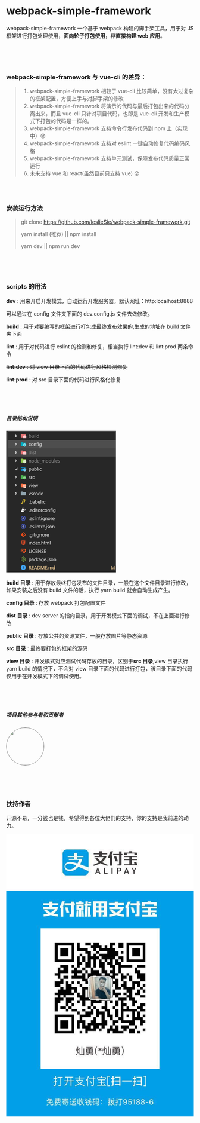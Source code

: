 # webpack-simple-framework

webpack-simple-framework 一个基于 webpack 构建的脚手架工具，用于对 JS 框架进行打包处理使用，**面向轮子打包使用，非直接构建 web 应用**。

<br />

<br />

<br />

### webpack-simple-framework 与 vue-cli 的差异：

> 1. webpack-simple-framework 相较于 vue-cli 比较简单，没有太过复杂的框架配置，方便上手与对脚手架的修改
> 2. webpack-simple-framework 将演示的代码与最后打包出来的代码分离出来，而且 vue-cli 只针对项目代码，也即是 vue-cli 开发和生产模式下打包的代码是一样的。
> 3. webpack-simple-framework 支持命令行发布代码到 npm 上（实现中）:worried:
> 4. webpack-simple-framework 支持对 eslint 一键自动修复代码编码风格
> 5. webpack-simple-framework 支持单元测试，保障发布代码质量正常运行
> 6. 未来支持 vue 和 react(虽然目前只支持 vue) :worried:

<br />

<br />

### 安装运行方法

> git clone https://github.com/leslieSie/webpack-simple-framework.git
>
> yarn install (推荐) || npm install
>
> yarn dev || npm run dev

<br />

<br />

<br />

### scripts 的用法

**dev** : 用来开启开发模式，自动运行开发服务器，默认网址：http:localhost:8888

可以通过在 config 文件夹下面的 dev.config.js 文件去做修改。

**build** : 用于对要编写的框架进行打包成最终发布效果的,生成的地址在 build 文件夹下面

**lint** : 用于对代码进行 eslint 的检测和修复，相当执行 lint:dev 和 lint:prod 两条命令

~~**lint:dev** : 对 view 目录下面的代码进行风格检测修复~~

~~**lint:prod** : 对 src 目录下面的代码进行风格化修复~~

<br />

<br />

<br />

##### 目录结构说明

![目录文档结图](./public/directory.png)

**build 目录** : 用于存放最终打包发布的文件目录，一般在这个文件目录进行修改，如果安装之后没有 build 文件的话，执行 yarn build 就会自动生成产生。

**config 目录** : 存放 webpack 打包配置文件

**dist 目录** : dev server 的指向目录，用于开发模式下面的调试，不在上面进行修改

**public 目录** : 存放公共的资源文件，一般存放图片等静态资源

**src 目录** : 最终要打包的框架的源码

**view 目录** : 开发模式对应测试代码存放的目录，区别于**src 目录**,view 目录执行 yarn build 的情况下，不会对 view 目录下面的代码进行打包，该目录下面的代码仅用于在开发模式下的调试使用。

<br />

<br />

<br />

##### 项目其他参与者和贡献者

<a href="https://github.com/fengxianqi" target="_blank">

​	<img style="border-radius:50%;border:1px solid gray" width="100" height="100"  src="https://avatars1.githubusercontent.com/u/15716381?s=460&v=4" />

</a>

<br />

<br />

<br />

### 扶持作者

开源不易，一分钱也是钱，希望得到各位大佬们的支持，你的支持是我前进的动力。

![微信支付码](./public/alipay_qrcode.jpg)
